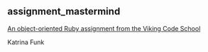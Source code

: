 ## assignment_mastermind

[An object-oriented Ruby assignment from the Viking Code School](http://www.vikingcodeschool.com)

Katrina Funk
